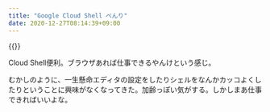 ```yaml
---
title: "Google Cloud Shell べんり"
date: 2020-12-27T08:14:39+09:00
---
```


{{<imgur id="6BAPxHG">}}

Cloud Shell便利。ブラウザあれば仕事できるやんけという感じ。

むかしのように、一生懸命エディタの設定をしたりシェルをなんかカッコよくしたりということに興味がなくなってきた。加齢っぽい気がする。しかしまあ仕事できればいいよな。
